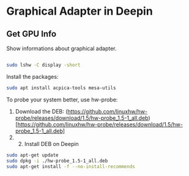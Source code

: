 # Graphical Adapter in Deepin

## Get GPU Info

Show informations about graphical adapter.
```bash

sudo lshw -C display -short


```
Install the packages:

```bash
sudo apt install acpica-tools mesa-utils
```

To probe your system better, use hw-probe:
1. Download the DEB: (https://github.com/linuxhw/hw-probe/releases/download/1.5/hw-probe_1.5-1_all.deb)[https://github.com/linuxhw/hw-probe/releases/download/1.5/hw-probe_1.5-1_all.deb]
2. 2. Install DEB on Deepin
```bash
sudo apt-get update
sudo dpkg -i ./hw-probe_1.5-1_all.deb
sudo apt-get install -f --no-install-recommends
```
